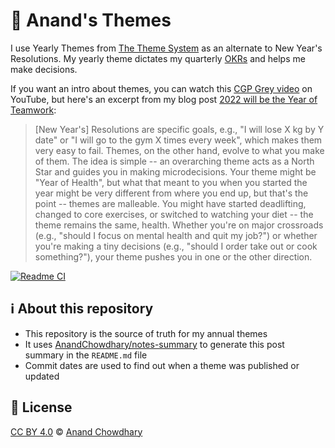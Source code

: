 # 🌈 Anand's Themes

I use Yearly Themes from [The Theme System](https://www.themesystem.com) as an alternate to New Year's Resolutions. My yearly theme dictates my quarterly [OKRs](https://github.com/AnandChowdhary/okrs) and helps me make decisions.

If you want an intro about themes, you can watch this [CGP Grey video](https://www.youtube.com/watch?v=NVGuFdX5guE) on YouTube, but here's an excerpt from my blog post [2022 will be the Year of Teamwork](https://github.com/AnandChowdhary/blog/blob/master/blog/2021/year-of-teamwork.md):

> [New Year's] Resolutions are specific goals, e.g., "I will lose X kg by Y date" or "I will go to the gym X times every week", which makes them very easy to fail. Themes, on the other hand, evolve to what you make of them. The idea is simple -- an overarching theme acts as a North Star and guides you in making microdecisions. Your theme might be "Year of Health", but what that meant to you when you started the year might be very different from where you end up, but that's the point -- themes are malleable. You might have started deadlifting, changed to core exercises, or switched to watching your diet -- the theme remains the same, health. Whether you're on major crossroads (e.g., "should I focus on mental health and quit my job?") or whether you're making a tiny decisions (e.g., "should I order take out or cook something?"), your theme pushes you in one or the other direction.

[![Readme CI](https://github.com/AnandChowdhary/blog/workflows/Readme%20CI/badge.svg)](https://github.com/AnandChowdhary/blog/actions?query=workflow%3A%22Readme+CI%22)

<!--notes-->
<!--/notes-->

## ℹ️ About this repository

- This repository is the source of truth for my annual themes
- It uses [AnandChowdhary/notes-summary](https://github.com/AnandChowdhary/notes-summary) to generate this post summary in the `README.md` file
- Commit dates are used to find out when a theme was published or updated

## 📄 License

[CC BY 4.0](./LICENSE) © [Anand Chowdhary](https://anandchowdhary.com)
